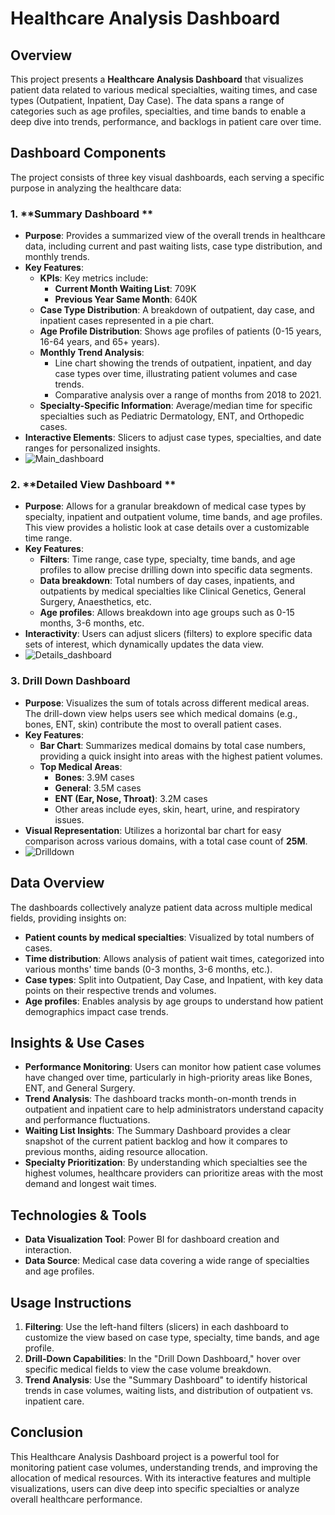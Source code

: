 
# Healthcare Analysis Dashboard

## Overview

This project presents a **Healthcare Analysis Dashboard** that visualizes patient data related to various medical specialties, waiting times, and case types (Outpatient, Inpatient, Day Case). The data spans a range of categories such as age profiles, specialties, and time bands to enable a deep dive into trends, performance, and backlogs in patient care over time.

## Dashboard Components

The project consists of three key visual dashboards, each serving a specific purpose in analyzing the healthcare data:

### 1. **Summary Dashboard **
   - **Purpose**: Provides a summarized view of the overall trends in healthcare data, including current and past waiting lists, case type distribution, and monthly trends.
   - **Key Features**:
     - **KPIs**: Key metrics include:
       - **Current Month Waiting List**: 709K
       - **Previous Year Same Month**: 640K
     - **Case Type Distribution**: A breakdown of outpatient, day case, and inpatient cases represented in a pie chart.
     - **Age Profile Distribution**: Shows age profiles of patients (0-15 years, 16-64 years, and 65+ years).
     - **Monthly Trend Analysis**:
       - Line chart showing the trends of outpatient, inpatient, and day case types over time, illustrating patient volumes and case trends.
       - Comparative analysis over a range of months from 2018 to 2021.
     - **Specialty-Specific Information**: Average/median time for specific specialties such as Pediatric Dermatology, ENT, and Orthopedic cases.
   - **Interactive Elements**: Slicers to adjust case types, specialties, and date ranges for personalized insights.
   - ![Main_dashboard](https://github.com/user-attachments/assets/87c474f9-15a5-416e-802d-e742be57d424)

### 2. **Detailed View Dashboard **
   - **Purpose**: Allows for a granular breakdown of medical case types by specialty, inpatient and outpatient volume, time bands, and age profiles. This view provides a holistic look at case details over a customizable time range.
   - **Key Features**:
     - **Filters**: Time range, case type, specialty, time bands, and age profiles to allow precise drilling down into specific data segments.
     - **Data breakdown**: Total numbers of day cases, inpatients, and outpatients by medical specialties like Clinical Genetics, General Surgery, Anaesthetics, etc.
     - **Age profiles**: Allows breakdown into age groups such as 0-15 months, 3-6 months, etc.
   - **Interactivity**: Users can adjust slicers (filters) to explore specific data sets of interest, which dynamically updates the data view.
   - ![Details_dashboard](https://github.com/user-attachments/assets/5995247b-a6cf-4dd7-ad33-910f36f584e0)

### 3. **Drill Down Dashboard**
   - **Purpose**: Visualizes the sum of totals across different medical areas. The drill-down view helps users see which medical domains (e.g., bones, ENT, skin) contribute the most to overall patient cases.
   - **Key Features**:
     - **Bar Chart**: Summarizes medical domains by total case numbers, providing a quick insight into areas with the highest patient volumes.
     - **Top Medical Areas**:
       - **Bones**: 3.9M cases
       - **General**: 3.5M cases
       - **ENT (Ear, Nose, Throat)**: 3.2M cases
       - Other areas include eyes, skin, heart, urine, and respiratory issues.
   - **Visual Representation**: Utilizes a horizontal bar chart for easy comparison across various domains, with a total case count of **25M**.
   - ![Drilldown](https://github.com/user-attachments/assets/3dcf8a0c-d944-49a5-bee5-4afc873cfea5)

## Data Overview

The dashboards collectively analyze patient data across multiple medical fields, providing insights on:
- **Patient counts by medical specialties**: Visualized by total numbers of cases.
- **Time distribution**: Allows analysis of patient wait times, categorized into various months' time bands (0-3 months, 3-6 months, etc.).
- **Case types**: Split into Outpatient, Day Case, and Inpatient, with key data points on their respective trends and volumes.
- **Age profiles**: Enables analysis by age groups to understand how patient demographics impact case trends.

## Insights & Use Cases

- **Performance Monitoring**: Users can monitor how patient case volumes have changed over time, particularly in high-priority areas like Bones, ENT, and General Surgery.
- **Trend Analysis**: The dashboard tracks month-on-month trends in outpatient and inpatient care to help administrators understand capacity and performance fluctuations.
- **Waiting List Insights**: The Summary Dashboard provides a clear snapshot of the current patient backlog and how it compares to previous months, aiding resource allocation.
- **Specialty Prioritization**: By understanding which specialties see the highest volumes, healthcare providers can prioritize areas with the most demand and longest wait times.
  
## Technologies & Tools

- **Data Visualization Tool**: Power BI for dashboard creation and interaction.
- **Data Source**: Medical case data covering a wide range of specialties and age profiles.

## Usage Instructions

1. **Filtering**: Use the left-hand filters (slicers) in each dashboard to customize the view based on case type, specialty, time bands, and age profile.
2. **Drill-Down Capabilities**: In the "Drill Down Dashboard," hover over specific medical fields to view the case volume breakdown.
3. **Trend Analysis**: Use the "Summary Dashboard" to identify historical trends in case volumes, waiting lists, and distribution of outpatient vs. inpatient care.

## Conclusion

This Healthcare Analysis Dashboard project is a powerful tool for monitoring patient case volumes, understanding trends, and improving the allocation of medical resources. With its interactive features and multiple visualizations, users can dive deep into specific specialties or analyze overall healthcare performance.
